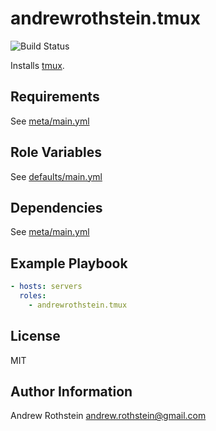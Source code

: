 andrewrothstein.tmux
=========
![Build Status](https://github.com/andrewrothstein/ansible-tmux/actions/workflows/build.yml/badge.svg)


Installs [tmux](https://tmux.github.io/).

Requirements
------------

See [meta/main.yml](meta/main.yml)

Role Variables
--------------

See [defaults/main.yml](defaults/main.yml)

Dependencies
------------

See [meta/main.yml](meta/main.yml)

Example Playbook
----------------

```yml
- hosts: servers
  roles:
    - andrewrothstein.tmux
```

License
-------

MIT

Author Information
------------------

Andrew Rothstein <andrew.rothstein@gmail.com>
